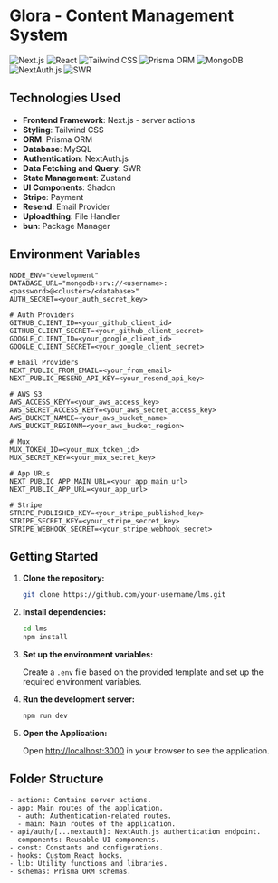 # Glora - Content Management System

![Next.js](https://img.shields.io/badge/Next.js-000000?logo=next.js&logoColor=whitelabelColor=000000)
![React](https://img.shields.io/badge/react-%2320232a.svg?logo=react&logoColor=%2361DAFB)
![Tailwind CSS](https://img.shields.io/badge/tailwindcss-%2338B2AC.svg?logo=tailwind-css&logoColor=white)
![Prisma ORM](https://img.shields.io/badge/Prisma%20ORM-2D3748?logo=prisma&logoColor=whitelabelColor=2D3748)
![MongoDB](https://img.shields.io/badge/MongoDB-%234ea94b.svg?logo=mongodb&logoColor=white)
![NextAuth.js](https://img.shields.io/badge/NextAuth.js-000000?logo=next.js&logoColor=whitelabelColor=000000)
![SWR](https://img.shields.io/badge/SWR-FF6347?logo=vercel&logoColor=whitelabelColor=FF6347)

## Technologies Used

- **Frontend Framework**: Next.js - server actions
- **Styling**: Tailwind CSS
- **ORM**: Prisma ORM
- **Database**: MySQL
- **Authentication**: NextAuth.js
- **Data Fetching and Query**: SWR
- **State Management**: Zustand
- **UI Components**: Shadcn
- **Stripe**: Payment
- **Resend**: Email Provider
- **Uploadthing**: File Handler
- **bun**: Package Manager

## Environment Variables

```
NODE_ENV="development"
DATABASE_URL="mongodb+srv://<username>:<password>@<cluster>/<database>"
AUTH_SECRET=<your_auth_secret_key>

# Auth Providers
GITHUB_CLIENT_ID=<your_github_client_id>
GITHUB_CLIENT_SECRET=<your_github_client_secret>
GOOGLE_CLIENT_ID=<your_google_client_id>
GOOGLE_CLIENT_SECRET=<your_google_client_secret>

# Email Providers
NEXT_PUBLIC_FROM_EMAIL=<your_from_email>
NEXT_PUBLIC_RESEND_API_KEY=<your_resend_api_key>

# AWS S3
AWS_ACCESS_KEYY=<your_aws_access_key>
AWS_SECRET_ACCESS_KEYY=<your_aws_secret_access_key>
AWS_BUCKET_NAMEE=<your_aws_bucket_name>
AWS_BUCKET_REGIONN=<your_aws_bucket_region>

# Mux
MUX_TOKEN_ID=<your_mux_token_id>
MUX_SECRET_KEY=<your_mux_secret_key>

# App URLs
NEXT_PUBLIC_APP_MAIN_URL=<your_app_main_url>
NEXT_PUBLIC_APP_URL=<your_app_url>

# Stripe
STRIPE_PUBLISHED_KEY=<your_stripe_published_key>
STRIPE_SECRET_KEY=<your_stripe_secret_key>
STRIPE_WEBHOOK_SECRET=<your_stripe_webhook_secret>

```

## Getting Started

1. **Clone the repository:**

   ```bash
   git clone https://github.com/your-username/lms.git
   ```

2. **Install dependencies:**

   ```bash
   cd lms
   npm install
   ```

3. **Set up the environment variables:**

   Create a `.env` file based on the provided template and set up the required environment variables.

4. **Run the development server:**

   ```bash
   npm run dev
   ```

5. **Open the Application:**

   Open [http://localhost:3000](http://localhost:3000) in your browser to see the application.

## Folder Structure

```
- actions: Contains server actions.
- app: Main routes of the application.
  - auth: Authentication-related routes.
  - main: Main routes of the application.
- api/auth/[...nextauth]: NextAuth.js authentication endpoint.
- components: Reusable UI components.
- const: Constants and configurations.
- hooks: Custom React hooks.
- lib: Utility functions and libraries.
- schemas: Prisma ORM schemas.
```
